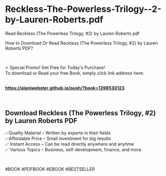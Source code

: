 # Reckless-The-Powerless-Trilogy--2-by-Lauren-Roberts.pdf
Read Reckless (The Powerless Trilogy, #2) by Lauren  Roberts pdf
<p>How to Download Or Read Reckless (The Powerless Trilogy, #2) by Lauren  Roberts PDF?</p>
<p>&nbsp;</p>
<p>&#128293;  Special Promo! Get Free for Today's Purchase!<br />To download or Read your free Book, simply click link address here:&nbsp;<br />&nbsp;</p>
<p><a href="https://alaniwebster.github.io/push/?book=1398530123"><strong>https://alaniwebster.github.io/push/?book=1398530123</strong></a></p>
<p>&nbsp;</p>
<h2>Download Reckless (The Powerless Trilogy, #2) by Lauren  Roberts PDF</h2>
<p>&#x2705;Quality Material &ndash; Written by experts in their fields<br />&#x2705;Affordable Price &ndash; Small investment for big results<br />&#x2705; Instant Access &ndash; Can be read directly anywhere and anytime<br />&#x2705; Various Topics &ndash; Business, self-development, finance, and more</p>
<p>&nbsp;</p>
<p>#BOOK #PDFBOOK #EBOOK #BESTSELLER</p>

